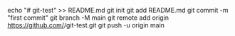 echo "# git-test" >> README.md
git init
git add README.md
git commit -m "first commit"
git branch -M main
git remote add origin https://github.com/<Yuri-da-cunha>/git-test.git
git push -u origin main
